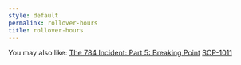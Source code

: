 ```yaml
---
style: default
permalink: rollover-hours
title: rollover-hours
---
```

You may also like:
[The 784 Incident: Part 5: Breaking Point](http://scp-wiki.net/784incident5)
[SCP-1011](http://scp-wiki.net/scp-1011)